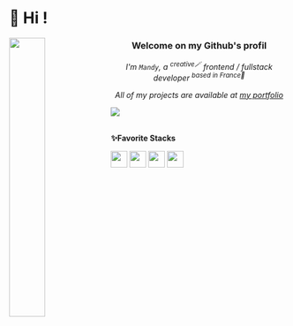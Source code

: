 <h1>👋 Hi !</h1>
<img  align="left" src="https://gifsec.com/wp-content/uploads/2022/11/retro-anime-gif-3.gif" alt="" width="36%"/> 

<div align="center">
  <h3>Welcome on my Github's profil</h3>

*I'm `Mandy`, a <sup>creative🪄</sup> frontend / fullstack developer <sup>based in France🥖</sup>*
  
*All of my projects are available at <a href="[www.linkedin.com/in/mandy-thorel](https://mdytrl.com/)" target="blank">my portfolio</a>*

<img src="https://quotes-github-readme.vercel.app/api?type=horizontal&theme=nord" alt=""/> 
</div>

  <a href="www.linkedin.com/in/mandy-thorel" target="_blank">
    <img src="https://skillicons.dev/icons?i=linkedin" />
  </a>

  </br>
  </br>
  
<div>
  
**✨Favorite Stacks**

<img src="https://ziadoua.github.io/m3-Markdown-Badges/badges/React/react3.svg" height="30" /> <img src="https://ziadoua.github.io/m3-Markdown-Badges/badges/TypeScript/typescript2.svg"  height="30"/> <img src="https://ziadoua.github.io/m3-Markdown-Badges/badges/NextJS/nextjs1.svg" height="30"/> <img src="https://ziadoua.github.io/m3-Markdown-Badges/badges/TailwindCSS/tailwindcss3.svg"  height="30"/>



<img src="https://github-readme-streak-stats.herokuapp.com/?user=mandytrl&" alt="" /> 


<!--- comments plugins
[![SVG Banners](https://svg-banners.vercel.app/api?type=typeWriter&text1=👋%20Hi%20!%20Welcome%20on%20my%20Github%20profil&height=200)](https://github.com/Akshay090/svg-banners) banner typing
[![fav-stacks](https://skillicons.dev/icons?i=react,next,typescript,tailwind)](https://skillicons.dev) list of icons
<img src="https://github-profile-trophy.vercel.app/?username=mandytrl&title=Commits,Repositories,Followers&theme=oldie&margin-w=5&no-frame=true"  alt="" /> cool trophys on github
<img align="center" src="https://github-readme-stats.vercel.app/api?username=mandytrl&show_icons=true&locale=en" alt="mandytrl" /> github metrics
<img src="https://github-readme-streak-stats.herokuapp.com/?user=mandytrl&" alt="mandytrl" /> github metrics streaks
<img src="https://github-readme-stats.vercel.app/api/top-langs?username=mandytrl&show_icons=true&locale=en&layout=compact" alt="mandytrl" /> most languages use


